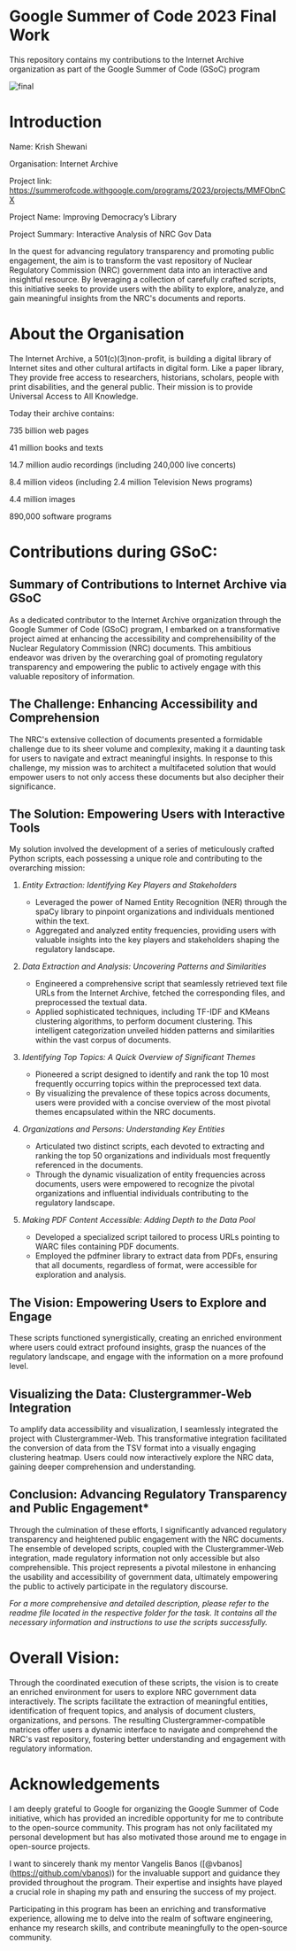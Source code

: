 # Google Summer of Code 2023 Final Work
This repository contains my contributions to the Internet Archive organization as part of the Google Summer of Code (GSoC) program 

![final](https://github.com/krish-910/GSoC_IA/assets/77330476/9148986c-d16a-4291-ba2c-029d0f85d4c0)

# Introduction
Name: Krish Shewani

Organisation: Internet Archive

Project link: https://summerofcode.withgoogle.com/programs/2023/projects/MMFObnCX 

Project Name: Improving Democracy’s Library

Project Summary: Interactive Analysis of NRC Gov Data

In the quest for advancing regulatory transparency and promoting public engagement, the aim is to transform the vast repository of Nuclear Regulatory Commission (NRC) government data into an interactive and insightful resource. By leveraging a collection of carefully crafted scripts, this initiative seeks to provide users with the ability to explore, analyze, and gain meaningful insights from the NRC's documents and reports.

# About the Organisation
The Internet Archive, a 501(c)(3)non-profit, is building a digital library of Internet sites and other cultural artifacts in digital form. Like a paper library, They provide free access to researchers, historians, scholars, people with print disabilities, and the general public. Their mission is to provide Universal Access to All Knowledge.

Today their archive contains:

735 billion web pages

41 million books and texts

14.7 million audio recordings (including 240,000 live concerts)

8.4 million videos (including 2.4 million Television News programs)

4.4 million images

890,000 software programs

# Contributions during GSoC:
## Summary of Contributions to Internet Archive via GSoC

As a dedicated contributor to the Internet Archive organization through the Google Summer of Code (GSoC) program, I embarked on a transformative project aimed at enhancing the accessibility and comprehensibility of the Nuclear Regulatory Commission (NRC) documents. This ambitious endeavor was driven by the overarching goal of promoting regulatory transparency and empowering the public to actively engage with this valuable repository of information.

## The Challenge: Enhancing Accessibility and Comprehension
The NRC's extensive collection of documents presented a formidable challenge due to its sheer volume and complexity, making it a daunting task for users to navigate and extract meaningful insights. In response to this challenge, my mission was to architect a multifaceted solution that would empower users to not only access these documents but also decipher their significance.

## The Solution: Empowering Users with Interactive Tools

My solution involved the development of a series of meticulously crafted Python scripts, each possessing a unique role and contributing to the overarching mission:

1. *Entity Extraction: Identifying Key Players and Stakeholders*
   - Leveraged the power of Named Entity Recognition (NER) through the spaCy library to pinpoint organizations and individuals mentioned within the text.
   - Aggregated and analyzed entity frequencies, providing users with valuable insights into the key players and stakeholders shaping the regulatory landscape.

2. *Data Extraction and Analysis: Uncovering Patterns and Similarities*
   - Engineered a comprehensive script that seamlessly retrieved text file URLs from the Internet Archive, fetched the corresponding files, and preprocessed the textual data.
   - Applied sophisticated techniques, including TF-IDF and KMeans clustering algorithms, to perform document clustering. This intelligent categorization unveiled hidden patterns and similarities within the vast corpus of documents.

3. *Identifying Top Topics: A Quick Overview of Significant Themes*
   - Pioneered a script designed to identify and rank the top 10 most frequently occurring topics within the preprocessed text data.
   - By visualizing the prevalence of these topics across documents, users were provided with a concise overview of the most pivotal themes encapsulated within the NRC documents.

4. *Organizations and Persons: Understanding Key Entities*
   - Articulated two distinct scripts, each devoted to extracting and ranking the top 50 organizations and individuals most frequently referenced in the documents.
   - Through the dynamic visualization of entity frequencies across documents, users were empowered to recognize the pivotal organizations and influential individuals contributing to the regulatory landscape.

5. *Making PDF Content Accessible: Adding Depth to the Data Pool*
   - Developed a specialized script tailored to process URLs pointing to WARC files containing PDF documents.
   - Employed the pdfminer library to extract data from PDFs, ensuring that all documents, regardless of format, were accessible for exploration and analysis.

## The Vision: Empowering Users to Explore and Engage
These scripts functioned synergistically, creating an enriched environment where users could extract profound insights, grasp the nuances of the regulatory landscape, and engage with the information on a more profound level.

## Visualizing the Data: Clustergrammer-Web Integration
To amplify data accessibility and visualization, I seamlessly integrated the project with Clustergrammer-Web. This transformative integration facilitated the conversion of data from the TSV format into a visually engaging clustering heatmap. Users could now interactively explore the NRC data, gaining deeper comprehension and understanding.

## Conclusion: Advancing Regulatory Transparency and Public Engagement*
Through the culmination of these efforts, I significantly advanced regulatory transparency and heightened public engagement with the NRC documents. The ensemble of developed scripts, coupled with the Clustergrammer-Web integration, made regulatory information not only accessible but also comprehensible. This project represents a pivotal milestone in enhancing the usability and accessibility of government data, ultimately empowering the public to actively participate in the regulatory discourse.


*For a more comprehensive and detailed description, please refer to the readme file located in the respective folder for the task. It contains all the necessary information and instructions to use the scripts successfully.*


# Overall Vision: 

Through the coordinated execution of these scripts, the vision is to create an enriched environment for users to explore NRC government data interactively. The scripts facilitate the extraction of meaningful entities, identification of frequent topics, and analysis of document clusters, organizations, and persons. The resulting Clustergrammer-compatible matrices offer users a dynamic interface to navigate and comprehend the NRC's vast repository, fostering better understanding and engagement with regulatory information.

# Acknowledgements
I am deeply grateful to Google for organizing the Google Summer of Code initiative, which has provided an incredible opportunity for me to contribute to the open-source community. This program has not only facilitated my personal development but has also motivated those around me to engage in open-source projects.

I want to sincerely thank my mentor Vangelis Banos ([@vbanos] (https://github.com/vbanos)) for the invaluable support and guidance they provided throughout the program. Their expertise and insights have played a crucial role in shaping my path and ensuring the success of my project.

Participating in this program has been an enriching and transformative experience, allowing me to delve into the realm of software engineering, enhance my research skills, and contribute meaningfully to the open-source community.
